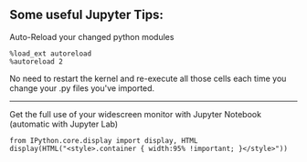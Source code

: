 ## Some useful Jupyter Tips:

Auto-Reload your changed python modules

    %load_ext autoreload
    %autoreload 2
    
No need to restart the kernel and re-execute all those cells each time you change your .py files you've imported.

----
Get the full use of your widescreen monitor with Jupyter Notebook (automatic with Jupyter Lab)

    from IPython.core.display import display, HTML
    display(HTML("<style>.container { width:95% !important; }</style>"))
    
